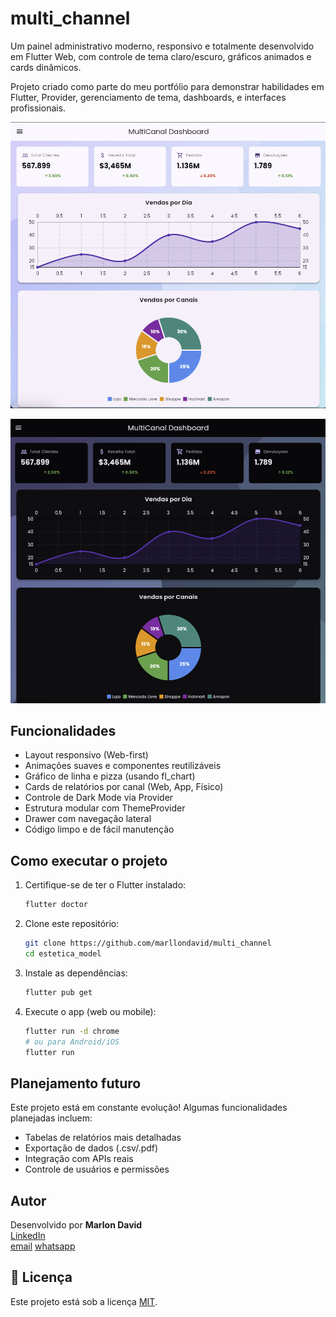 # multi_channel

Um painel administrativo moderno, responsivo e totalmente desenvolvido em Flutter Web, com controle de tema claro/escuro, gráficos animados e cards dinâmicos.

Projeto criado como parte do meu portfólio para demonstrar habilidades em Flutter, Provider, gerenciamento de tema, dashboards, e interfaces profissionais.

<p align="center"> <img src="screenshots/dashboard_light.png" alt="Dashboard Light Mode" width="600"/> </p> <p align="center"> <img src="screenshots/dashboard_dark.png" alt="Dashboard Dark Mode" width="600"/> </p>


## Funcionalidades

- Layout responsivo (Web-first)
- Animações suaves e componentes reutilizáveis
-  Gráfico de linha e pizza (usando fl_chart)
- Cards de relatórios por canal (Web, App, Físico)
- Controle de Dark Mode via Provider
- Estrutura modular com ThemeProvider
- Drawer com navegação lateral
- Código limpo e de fácil manutenção


## Como executar o projeto

1. Certifique-se de ter o Flutter instalado:
   ```bash
   flutter doctor
   ```

2. Clone este repositório:
   ```bash
   git clone https://github.com/marllondavid/multi_channel
   cd estetica_model
   ```

3. Instale as dependências:
   ```bash
   flutter pub get
   ```

4. Execute o app (web ou mobile):
   ```bash
   flutter run -d chrome
   # ou para Android/iOS
   flutter run
   ```

## Planejamento futuro
   
Este projeto está em constante evolução! Algumas funcionalidades planejadas incluem:
   
- Tabelas de relatórios mais detalhadas
- Exportação de dados (.csv/.pdf)
- Integração com APIs reais
- Controle de usuários e permissões

   
## Autor
   
Desenvolvido por **Marlon David**  
[LinkedIn](https://www.linkedin.com/in/marlon-david-30a32122b/)  
[email](mailto:marllondaavid@gmail.com)
[whatsapp](21969766390)

## 📄 Licença
   
Este projeto está sob a licença [MIT](LICENSE).